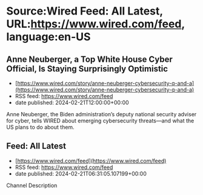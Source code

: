 # Source:Wired Feed: All Latest, URL:https://www.wired.com/feed, language:en-US

## Anne Neuberger, a Top White House Cyber Official, Is Staying Surprisingly Optimistic
 - [https://www.wired.com/story/anne-neuberger-cybersecurity-q-and-a](https://www.wired.com/story/anne-neuberger-cybersecurity-q-and-a)
 - RSS feed: https://www.wired.com/feed
 - date published: 2024-02-21T12:00:00+00:00

Anne Neuberger, the Biden administration’s deputy national security adviser for cyber, tells WIRED about emerging cybersecurity threats—and what the US plans to do about them.

## Feed: All Latest
 - [https://www.wired.com/feed](https://www.wired.com/feed)
 - RSS feed: https://www.wired.com/feed
 - date published: 2024-02-21T06:31:05.107199+00:00

Channel Description

